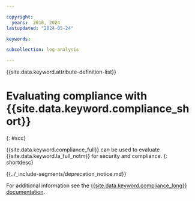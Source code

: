 ```yaml
---

copyright:
  years:  2018, 2024
lastupdated: "2024-05-24"

keywords:

subcollection: log-analysis

---
```


{{site.data.keyword.attribute-definition-list}}

# Evaluating compliance with {{site.data.keyword.compliance_short}}
{: #scc}

{{site.data.keyword.compliance_full}} can be used to evaluate {{site.data.keyword.la_full_notm}} for security and compliance.
{: shortdesc}


{{../_include-segments/deprecation_notice.md}}

For additional information see the [{{site.data.keyword.compliance_long}} documentation](/docs/security-compliance?topic=security-compliance-scannable-components).
